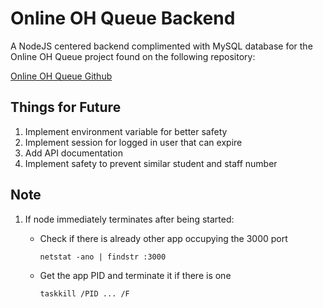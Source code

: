 # Online OH Queue Backend
A NodeJS centered backend complimented with MySQL database for the Online
OH Queue project found on the following repository:

[Online OH Queue Github](https://github.com/Nicmatt-15/Online-OH-Queue)

## Things for Future
1. Implement environment variable for better safety
2. Implement session for logged in user that can expire
3. Add API documentation
4. Implement safety to prevent similar student and staff number

## Note
1. If node immediately terminates after being started:

    - Check if there is already other app occupying the 3000 port
        ```
        netstat -ano | findstr :3000
        ```

    - Get the app PID and terminate it if there is one
        ```
        taskkill /PID ... /F
        ```
